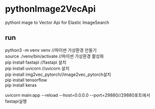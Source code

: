 # pythonImage2VecApi
pythonI mage to Vector Api for Elastic ImageSearch


## run
python3 -m venv venv //파이썬 가상환경 만들기   
source ./venv/bin/activate //파이썬 가상환경 활성화   
pip install fastapi //fastapi 설치   
pip install uvicorn //uvicorn 설치   
pip install img2vec_pytorch//image2vec_pytorch설치   
pip install tensorflow   
pip install keras    


uvicorn main:app --reload --host=0.0.0.0 --port=29880//29880포트에서 fastapi실행   
